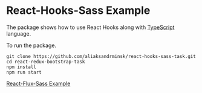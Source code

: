 # React-Hooks-Sass Example

The package shows how to use React Hooks along with [TypeScript](https://www.typescriptlang.org/) language.

To run the package.

```
git clone https://github.com/aliaksandrminsk/react-hooks-sass-task.git
cd react-redux-bootstrap-task
npm install
npm run start
```

[React-Flux-Sass Example
](https://react-hooks-sass-task.web.app/)
